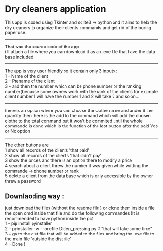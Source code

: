 # Dry cleaners application 
This app is coded using Tkinter and sqlite3 -> python and it aims to help the dry cleaners to organize their clients commands and get rid of the boring paper use.
__________________________________________________________
That was the source code of the app <br />
i ll attach a file where you can download it as an .exe file that have the data base included 
__________________________________________________________
The app is very user friendly so it contain only 3 inputs :<br />
1 - Name of the client <br />
2 - Prename of the client <br />
3 - and then the number which can be phone number or the ranking number(because some owners work with the rank of the clients for example client number 1 will have the number 1 and 2 will take 2 and so on...
_________________________________________________________
there is an option where you can choose the clothe name and under it the quantity 
then there is the add to the command which will add the chosen clothe to the total command but it won't be commited 
until the whole commande is done which is the function of the last button after the paid Yes or No option       
________________________________________________________
The other buttons are <br />
1 show all records of the clients 'that paid'<br /> 
2 show all records of the clients 'that didn't pay'<br />
3 show the prices and there is an option there to modify a price <br />
4 search about a client threw the number it was given while writting the commande -> phone number or rank<br /> 
5 delete a client from the data base which is only accessible by the owner threw a password <br />

## Downlaoding way : 
just download the files (without the readme file ) or clone them inside a file <br /> 
the open cmd inside that file and do the following commandes (It is recommended to have python inside the pc)<br />
1 - pip install pyinstaller  <that will download the pyinstaller library inside the pc > <br />
2 - pyinstaller -w --onefile Diden_pressing.py # "that will take some time"  <br />
3 - go to the dist file that will be added to the files and bring the .exe file to the main file 'outside the dist file' <br />
4 - Done ! 
